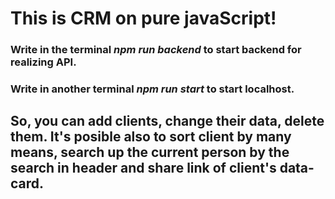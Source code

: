 # This is CRM on pure javaScript!
 ### Write in the terminal _npm run backend_ to start backend for realizing API.
 ### Write in another terminal _npm run start_ to start localhost.
## So, you can add clients, change their data, delete them. It's posible also to sort client by many means, search up the current person by the search in header and share link of client's data-card.
